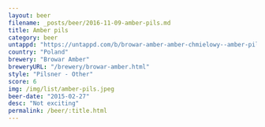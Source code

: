 ```yaml
---
layout: beer
filename: _posts/beer/2016-11-09-amber-pils.md
title: Amber pils
category: beer
untappd: "https://untappd.com/b/browar-amber-amber-chmielowy--amber-pils-beer/398331"
country: "Poland"
brewery: "Browar Amber"
breweryURL: "/brewery/browar-amber.html"
style: "Pilsner - Other"
score: 6
img: /img/list/amber-pils.jpeg
beer-date: "2015-02-27"
desc: "Not exciting"
permalink: /beer/:title.html
---
```

